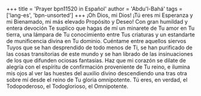 +++
title = 'Prayer bpn11520 in Español'
author = 'Abdu'l-Bahá'
tags = ['lang-es', 'bpn-unsorted']
+++
¡Oh Dios, mi Dios! ¡Tú eres mi Esperanza y mi Bienamado, mi más elevado Propósito y Deseo! Con gran humildad y entera devoción Te suplico que hagas de mí un minarete de Tu amor en Tu tierra, una lámpara de Tu conocimiento entre Tus criaturas y un estandarte de munificencia divina en Tu dominio.
Cuéntame entre aquellos siervos Tuyos que se han desprendido de todo menos de Ti, se han purificado de las cosas transitorias de este mundo y se han librado de las insinuaciones de los que difunden ociosas fantasías.
Haz que mi corazón se dilate de alegría con el espíritu de confirmación proveniente de Tu reino, e ilumina mis ojos al ver las huestes del auxilio divino descendiendo una tras otra sobre mí desde el reino de Tu gloria omnipotente.
Tú eres, en verdad, el Todopoderoso, el Todoglorioso, el Omnipotente.
